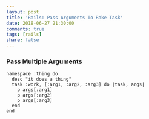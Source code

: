 ```yaml
---
layout: post
title: 'Rails: Pass Arguments To Rake Task'
date: 2018-06-27 21:30:00
comments: true
tags: [rails]
share: false
---
```


### Pass Multiple Arguments

```
namespace :thing do
  desc "it does a thing"
  task :work, [:arg1, :arg2, :arg3] do |task, args|
    p args[:arg1]
    p args[:arg2]
    p args[:arg3]
  end
end
```
